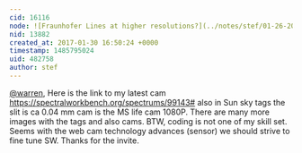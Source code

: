 ```yaml
---
cid: 16116
node: ![Fraunhofer Lines at higher resolutions?](../notes/stef/01-26-2017/fraunhofer-lines-question)
nid: 13882
created_at: 2017-01-30 16:50:24 +0000
timestamp: 1485795024
uid: 482758
author: stef
---
```


[@warren](/profile/warren), Here is the link to my latest cam https://spectralworkbench.org/spectrums/99143# also in Sun sky tags the slit is ca 0.04 mm cam is the MS life cam 1080P. There are many more images with the tags and also cams. BTW, coding is not one of my skill set. Seems with the web cam technology advances (sensor) we should strive to fine tune SW. Thanks for the invite.